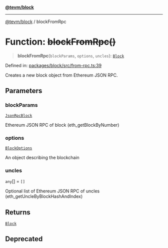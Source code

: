 [**@tevm/block**](../README.md)

***

[@tevm/block](../globals.md) / blockFromRpc

# Function: ~~blockFromRpc()~~

> **blockFromRpc**(`blockParams`, `options`, `uncles`): [`Block`](../classes/Block.md)

Defined in: [packages/block/src/from-rpc.ts:39](https://github.com/evmts/tevm-monorepo/blob/main/packages/block/src/from-rpc.ts#L39)

Creates a new block object from Ethereum JSON RPC.

## Parameters

### blockParams

[`JsonRpcBlock`](../interfaces/JsonRpcBlock.md)

Ethereum JSON RPC of block (eth_getBlockByNumber)

### options

[`BlockOptions`](../interfaces/BlockOptions.md)

An object describing the blockchain

### uncles

`any`[] = `[]`

Optional list of Ethereum JSON RPC of uncles (eth_getUncleByBlockHashAndIndex)

## Returns

[`Block`](../classes/Block.md)

## Deprecated
